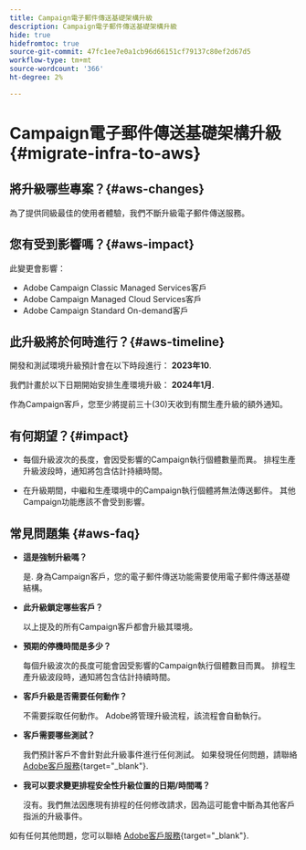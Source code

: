 ```yaml
---
title: Campaign電子郵件傳送基礎架構升級
description: Campaign電子郵件傳送基礎架構升級
hide: true
hidefromtoc: true
source-git-commit: 47fc1ee7e0a1cb96d66151cf79137c80ef2d67d5
workflow-type: tm+mt
source-wordcount: '366'
ht-degree: 2%

---
```



# Campaign電子郵件傳送基礎架構升級 {#migrate-infra-to-aws}

## 將升級哪些專案？{#aws-changes}

為了提供同級最佳的使用者體驗，我們不斷升級電子郵件傳送服務。

## 您有受到影響嗎？{#aws-impact}

此變更會影響：

* Adobe Campaign Classic Managed Services客戶
* Adobe Campaign Managed Cloud Services客戶
* Adobe Campaign Standard On-demand客戶

## 此升級將於何時進行？{#aws-timeline}

開發和測試環境升級預計會在以下時段進行： **2023年10**.

我們計畫於以下日期開始安排生產環境升級： **2024年1月**.

作為Campaign客戶，您至少將提前三十(30)天收到有關生產升級的額外通知。

## 有何期望？{#impact}

* 每個升級波次的長度，會因受影響的Campaign執行個體數量而異。 排程生產升級波段時，通知將包含估計持續時間。

* 在升級期間，中繼和生產環境中的Campaign執行個體將無法傳送郵件。 其他Campaign功能應該不會受到影響。

## 常見問題集 {#aws-faq}

* **這是強制升級嗎？**

  是. 身為Campaign客戶，您的電子郵件傳送功能需要使用電子郵件傳送基礎結構。

* **此升級鎖定哪些客戶？**

  以上提及的所有Campaign客戶都會升級其環境。

* **預期的停機時間是多少？**

  每個升級波次的長度可能會因受影響的Campaign執行個體數目而異。 排程生產升級波段時，通知將包含估計持續時間。

* **客戶升級是否需要任何動作？**

  不需要採取任何動作。 Adobe將管理升級流程，該流程會自動執行。

* **客戶需要哪些測試？**

  我們預計客戶不會針對此升級事件進行任何測試。 如果發現任何問題，請聯絡 [Adobe客戶服務](https://experienceleague.adobe.com/?support-solution=Campaign#support){target="_blank"}.


* **我可以要求變更排程安全性升級位置的日期/時間嗎？**

  沒有。我們無法因應現有排程的任何修改請求，因為這可能會中斷為其他客戶指派的升級事件。

如有任何其他問題，您可以聯絡 [Adobe客戶服務](https://experienceleague.adobe.com/?support-solution=Campaign#support){target="_blank"}.
